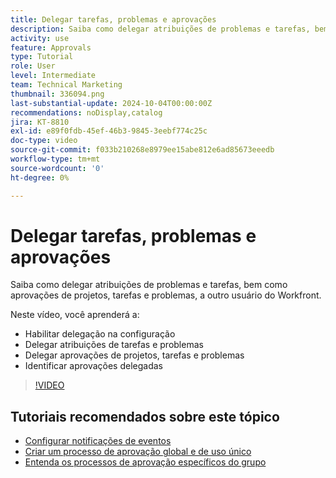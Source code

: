 ```yaml
---
title: Delegar tarefas, problemas e aprovações
description: Saiba como delegar atribuições de problemas e tarefas, bem como aprovações de projetos, tarefas e problemas, a outro usuário do Workfront.
activity: use
feature: Approvals
type: Tutorial
role: User
level: Intermediate
team: Technical Marketing
thumbnail: 336094.png
last-substantial-update: 2024-10-04T00:00:00Z
recommendations: noDisplay,catalog
jira: KT-8810
exl-id: e89f0fdb-45ef-46b3-9845-3eebf774c25c
doc-type: video
source-git-commit: f033b210268e8979ee15abe812e6ad85673eeedb
workflow-type: tm+mt
source-wordcount: '0'
ht-degree: 0%

---
```


# Delegar tarefas, problemas e aprovações

Saiba como delegar atribuições de problemas e tarefas, bem como aprovações de projetos, tarefas e problemas, a outro usuário do Workfront.

Neste vídeo, você aprenderá a:

* Habilitar delegação na configuração
* Delegar atribuições de tarefas e problemas
* Delegar aprovações de projetos, tarefas e problemas
* Identificar aprovações delegadas

>[!VIDEO](https://video.tv.adobe.com/v/336094/?quality=12&learn=on)

## Tutoriais recomendados sobre este tópico

* [Configurar notificações de eventos](/help/administration-and-setup/email-and-in-app-notifications/admin-set-up-event-notifications.md)
* [Criar um processo de aprovação global e de uso único](/help/manage-work/approval-processes-and-milestone-paths/create-a-single-use-approval-process.md)
* [Entenda os processos de aprovação específicos do grupo](/help/administration-and-setup/approval-processes-and-milestone-paths/group-specific-approval-processes.md)

